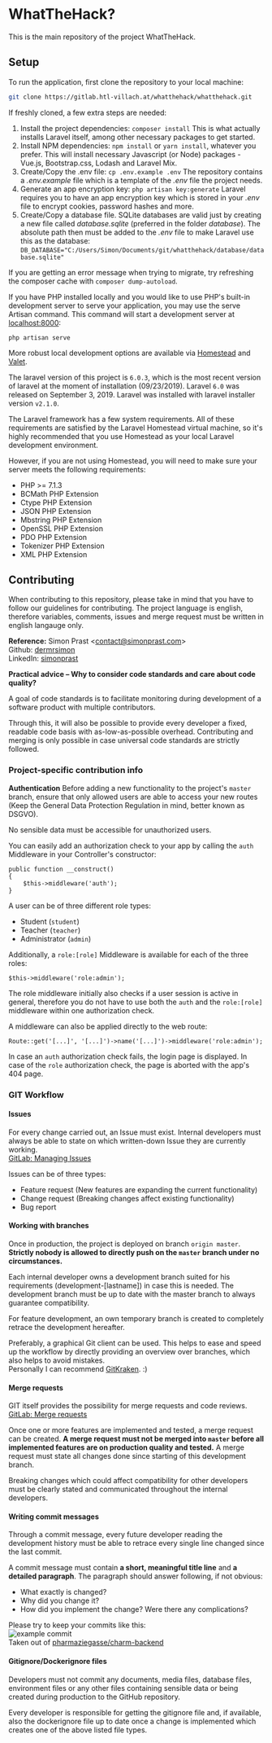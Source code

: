 # WhatTheHack?
This is the main repository of the project WhatTheHack.

## Setup
To run the application, first clone the repository to your local machine:


```bash
git clone https://gitlab.htl-villach.at/whatthehack/whatthehack.git
```

If freshly cloned, a few extra steps are needed:
1. Install the project dependencies: ``` composer install ```
This is what actually installs Laravel itself, among other necessary packages to get started.
2. Install NPM dependencies: ``` npm install ``` or ``` yarn install ```, whatever you prefer.
This will install necessary Javascript (or Node) packages - Vue.js, Bootstrap.css, Lodash and Laravel Mix.
3. Create/Copy the .env file: ``` cp .env.example .env ```
The repository contains a _.env.example_ file which is a template of the _.env_ file the project needs.
4. Generate an app encryption key: ``` php artisan key:generate ```
Laravel requires you to have an app encryption key which is stored in your _.env_ file to encrypt cookies, password hashes and more.
5. Create/Copy a database file.
SQLite databases are valid just by creating a new file called _database.sqlite_ (preferred in the folder _database_). The absolute path then must be added to the _.env_ file to make Laravel use this as the database:
``` DB_DATABASE="C:/Users/Simon/Documents/git/whatthehack/database/database.sqlite" ```

If you are getting an error message when trying to migrate, try refreshing the composer cache with ``` composer dump-autoload ```.


If you have PHP installed locally and you would like to use PHP's built-in development server to serve your application, you may use the serve Artisan command. This command will start a development server at
[localhost:8000](http://localhost:8000):

```
php artisan serve
```

More robust local development options are available via [Homestead](https://laravel.com/docs/5.8/homestead) and [Valet](https://laravel.com/docs/5.8/valet).

The laravel version of this project is `6.0.3`, which is the most recent version of laravel at the moment of installation (09/23/2019). Laravel `6.0` was released on September 3, 2019. Laravel was installed with laravel installer version `v2.1.0`.

The Laravel framework has a few system requirements. All of these requirements are satisfied by the Laravel Homestead virtual machine, so it's highly recommended that you use Homestead as your local Laravel development environment.

However, if you are not using Homestead, you will need to make sure your server meets the following requirements:
- PHP >= 7.1.3
- BCMath PHP Extension
- Ctype PHP Extension
- JSON PHP Extension
- Mbstring PHP Extension
- OpenSSL PHP Extension
- PDO PHP Extension
- Tokenizer PHP Extension
- XML PHP Extension


## Contributing

When contributing to this repository, please take in mind that you have to follow our guidelines for contributing. The project language is english, therefore variables, comments, issues and merge request must be written in english langauge only.

**Reference:** Simon Prast <<contact@simonprast.com>>  
Github: [dermrsimon](https://github.com/dermrsimon)  
LinkedIn: [simonprast](https://www.linkedin.com/in/simonprast/)


**Practical advice – Why to consider code standards and care about code quality?**

A goal of code standards is to facilitate monitoring during development of a software product with multiple contributors.

Through this, it will also be possible to provide every developer a fixed, readable code basis with as-low-as-possible overhead. Contributing and merging is only possible in case universal code standards are strictly followed.

### Project-specific contribution info

**Authentication**
Before adding a new functionality to the project's `master` branch, ensure that only allowed users are able to access your new routes (Keep the General Data Protection Regulation in mind, better known as DSGVO).

No sensible data must be accessible for unauthorized users.

You can easily add an authorization check to your app by calling the `auth` Middleware in your Controller's constructor:

```
public function __construct()
{
	$this->middleware('auth');
}
```

A user can be of three different role types:
- Student (`student`)
- Teacher (`teacher`)
- Administrator (`admin`)

Additionally, a `role:[role]` Middleware is available for each of the three roles:
```
$this->middleware('role:admin');
```
The role middleware initially also checks if a user session is active in general, therefore you do not have to use both the `auth` and the `role:[role]` middleware within one authorization check.

A middleware can also be applied directly to the web route:
```
Route::get('[...]', '[...]')->name('[...]')->middleware('role:admin');
```

In case an `auth` authorization check fails, the login page is displayed. In case of the `role` authorization check, the page is aborted with the app's 404 page.

### GIT Workflow

#### Issues

For every change carried out, an Issue must exist. Internal developers must always be able to state on which written-down Issue they are currently working.  
[GitLab: Managing Issues](https://docs.gitlab.com/ee/user/project/issues/managing_issues.html)

Issues can be of three types:
- Feature request (New features are expanding the current functionality)
- Change request (Breaking changes affect existing functionality)
- Bug report

#### Working with branches

Once in production, the project is deployed on branch `origin master`. **Strictly nobody is allowed to directly push on the `master` branch under no circumstances.**

Each internal developer owns a development branch suited for his requirements (development-[lastname]) in case this is needed. The development branch must be up to date with the master branch to always guarantee compatibility.

For feature development, an own temporary branch is created to completely retrace the development hereafter.

Preferably, a graphical Git client can be used. This helps to ease and speed up the workflow by directly providing an overview over branches, which also helps to avoid mistakes.  
Personally I can recommend [GitKraken](https://www.gitkraken.com/invite/fHs7cbZ9). :)

#### Merge requests

GIT itself provides the possibility for merge requests and code reviews.  
[GitLab: Merge requests](https://docs.gitlab.com/ee/user/project/merge_requests/)

Once one or more features are implemented and tested, a merge request can be created. **A merge request must not be merged into `master` before all implemented features are on production quality and tested.** A merge request must state all changes done since starting of this development branch.

Breaking changes which could affect compatibility for other developers must be clearly stated and communicated throughout the internal developers.

#### Writing commit messages 

Through a commit message, every future developer reading the development history must be able to retrace every single line changed since the last commit.

A commit message must contain **a short, meaningful title line** and **a detailed paragraph**. The paragraph should answer following, if not obvious:
- What exactly is changed?
- Why did you change it?
- How did you implement the change? Were there any complications?

Please try to keep your commits like this:  
![example commit](https://puu.sh/EkoDe/e0e6ceeeaf.png)  
Taken out of [pharmaziegasse/charm-backend](https://github.com/pharmaziegasse/charm-backend/commits/master)

#### Gitignore/Dockerignore files

Developers must not commit any documents, media files, database files, environment files or any other files containing sensible data or being created during production to the GitHub repository.

Every developer is responsible for getting the gitignore file and, if available, also the dockerignore file up to date once a change is implemented which creates one of the above listed file types.

